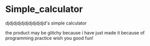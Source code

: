# Simple_calculator
djdjdjdjdjdjdjdjdjdjd's simple calculator

the product may be glitchy because i have just made it because of programming practice
wish you good fun!
